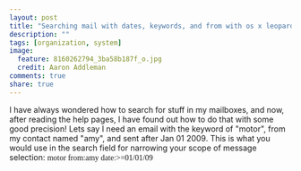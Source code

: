 ```yaml
---
layout: post
title: "Searching mail with dates, keywords, and from with os x leopard Mail.app"
description: ""
tags: [organization, system]
image:
  feature: 8160262794_3ba58b187f_o.jpg
  credit: Aaron Addleman
comments: true
share: true
---
```



<p>I have always wondered how to search for stuff in my mailboxes, and now, after reading the help pages, I have found out how to do that with some good precision!
Lets say I need an email with the keyword of "motor", from my contact named "amy", and sent after Jan 01 2009. This is what you would use in the search field for narrowing your scope of message selection:
<span style="font-family: terminal,monaco;">motor from:amy date:&gt;=01/01/09</span></p>

